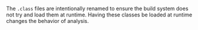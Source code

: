 The `.class` files are intentionally renamed to ensure the build system does not try and load them at runtime.
Having these classes be loaded at runtime changes the behavior of analysis.